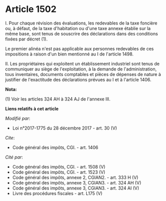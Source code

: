 # Article 1502

I. Pour chaque révision des évaluations, les redevables de la taxe foncière ou, à défaut, de la taxe d'habitation ou d'une
taxe annexe établie sur la même base, sont tenus de souscrire des déclarations dans des conditions fixées par décret (1).

Le premier alinéa n'est pas applicable aux personnes redevables de ces impositions à raison d'un bien mentionné au I de
l'article 1498.

II. Les propriétaires qui exploitent un établissement industriel sont tenus de communiquer au siège de l'exploitation, à la
demande de l'administration, tous inventaires, documents comptables et pièces de dépenses de nature à justifier de
l'exactitude des déclarations prévues au I et à l'article 1406.

**Nota:**

(1) Voir les articles 324 AH à 324 AJ de l'annexe III.

**Liens relatifs à cet article**

_Modifié par_:

  - Loi n°2017-1775 du 28 décembre 2017 - art. 30 (V)

_Cite_:

  - Code général des impôts, CGI. - art. 1406

_Cité par_:

  - Code général des impôts, CGI. - art. 1508 (V)
  - Code général des impôts, CGI. - art. 1523 (V)
  - Code général des impôts, annexe 2, CGIAN2. - art. 333 H (V)
  - Code général des impôts, annexe 3, CGIAN3. - art. 324 AH (V)
  - Code général des impôts, annexe 3, CGIAN3. - art. 324 AI (V)
  - Livre des procédures fiscales - art. L175 (V)
